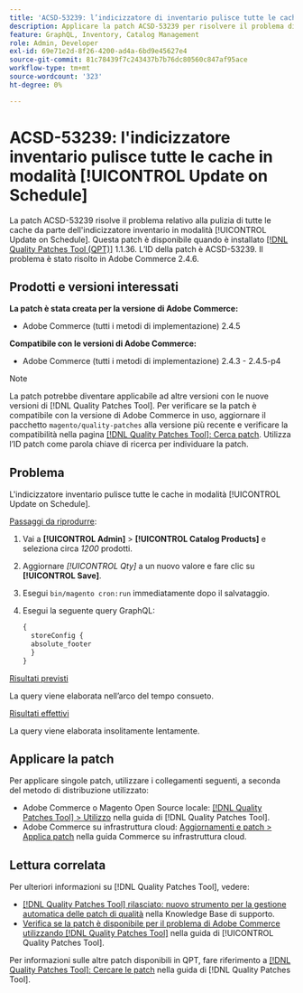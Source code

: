 ```yaml
---
title: 'ACSD-53239: l’indicizzatore di inventario pulisce tutte le cache'
description: Applicare la patch ACSD-53239 per risolvere il problema di Adobe Commerce in cui l'indicizzatore inventario pulisce tutte le cache in modalità [!UICONTROL Update on Schedule].
feature: GraphQL, Inventory, Catalog Management
role: Admin, Developer
exl-id: 69e71e2d-8f26-4200-ad4a-6bd9e45627e4
source-git-commit: 81c78439f7c243437b7b76dc80560c847af95ace
workflow-type: tm+mt
source-wordcount: '323'
ht-degree: 0%

---
```


# ACSD-53239: l&#39;indicizzatore inventario pulisce tutte le cache in modalità [!UICONTROL Update on Schedule]

La patch ACSD-53239 risolve il problema relativo alla pulizia di tutte le cache da parte dell&#39;indicizzatore inventario in modalità [!UICONTROL Update on Schedule]. Questa patch è disponibile quando è installato [[!DNL Quality Patches Tool (QPT)]](https://experienceleague.adobe.com/it/docs/commerce-knowledge-base/kb/announcements/commerce-announcements/magento-quality-patches-released-new-tool-to-self-serve-quality-patches) 1.1.36. L’ID della patch è ACSD-53239. Il problema è stato risolto in Adobe Commerce 2.4.6.

## Prodotti e versioni interessati

**La patch è stata creata per la versione di Adobe Commerce:**

* Adobe Commerce (tutti i metodi di implementazione) 2.4.5

**Compatibile con le versioni di Adobe Commerce:**

* Adobe Commerce (tutti i metodi di implementazione) 2.4.3 - 2.4.5-p4

>[!NOTE]
>
>La patch potrebbe diventare applicabile ad altre versioni con le nuove versioni di [!DNL Quality Patches Tool]. Per verificare se la patch è compatibile con la versione di Adobe Commerce in uso, aggiornare il pacchetto `magento/quality-patches` alla versione più recente e verificare la compatibilità nella pagina [[!DNL Quality Patches Tool]: Cerca patch](https://experienceleague.adobe.com/tools/commerce-quality-patches/index.html?lang=it). Utilizza l’ID patch come parola chiave di ricerca per individuare la patch.

## Problema

L&#39;indicizzatore inventario pulisce tutte le cache in modalità [!UICONTROL Update on Schedule].

<u>Passaggi da riprodurre</u>:

1. Vai a **[!UICONTROL Admin]** > **[!UICONTROL Catalog Products]** e seleziona circa *1200* prodotti.
2. Aggiornare *[!UICONTROL Qty]* a un nuovo valore e fare clic su **[!UICONTROL Save]**.
3. Esegui `bin/magento cron:run` immediatamente dopo il salvataggio.
4. Esegui la seguente query GraphQL:

   ```GraphQL
   {
     storeConfig {
     absolute_footer
     }
   }
   ```

<u>Risultati previsti</u>

La query viene elaborata nell’arco del tempo consueto.

<u>Risultati effettivi</u>

La query viene elaborata insolitamente lentamente.

## Applicare la patch

Per applicare singole patch, utilizzare i collegamenti seguenti, a seconda del metodo di distribuzione utilizzato:

* Adobe Commerce o Magento Open Source locale: [[!DNL Quality Patches Tool] > Utilizzo](/help/tools/quality-patches-tool/usage.md) nella guida di [!DNL Quality Patches Tool].
* Adobe Commerce su infrastruttura cloud: [Aggiornamenti e patch > Applica patch](https://experienceleague.adobe.com/docs/commerce-cloud-service/user-guide/develop/upgrade/apply-patches.html?lang=it) nella guida Commerce su infrastruttura cloud.

## Lettura correlata

Per ulteriori informazioni su [!DNL Quality Patches Tool], vedere:

* [[!DNL Quality Patches Tool] rilasciato: nuovo strumento per la gestione automatica delle patch di qualità](https://experienceleague.adobe.com/it/docs/commerce-knowledge-base/kb/announcements/commerce-announcements/magento-quality-patches-released-new-tool-to-self-serve-quality-patches) nella Knowledge Base di supporto.
* [Verifica se la patch è disponibile per il problema di Adobe Commerce utilizzando  [!DNL Quality Patches Tool]](/help/tools/quality-patches-tool/patches-available-in-qpt/check-patch-for-magento-issue-with-magento-quality-patches.md) nella guida di [!UICONTROL Quality Patches Tool].


Per informazioni sulle altre patch disponibili in QPT, fare riferimento a [[!DNL Quality Patches Tool]: Cercare le patch](https://experienceleague.adobe.com/tools/commerce-quality-patches/index.html?lang=it) nella guida di [!DNL Quality Patches Tool].
